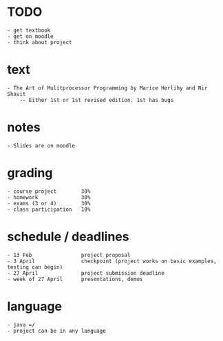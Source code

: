 # TODO
    - get textbook
    - get on moodle
    - think about project

# text
    - The Art of Mulitprocessor Programming by Marice Herlihy and Nir Shavit
        -- Either 1st or 1st revised edition. 1st has bugs

# notes
    - Slides are on moodle

# grading
    - course project        30%
    - homework              30%
    - exams (3 or 4)        30%
    - class participation   10%

# schedule / deadlines
    - 13 Feb                project proposal
    - 3 April               checkpoint (project works on basic examples, testing can begin)
    - 27 April              project submission deadline
    - week of 27 April      presentations, demos

# language
    - java =/
    - project can be in any language
